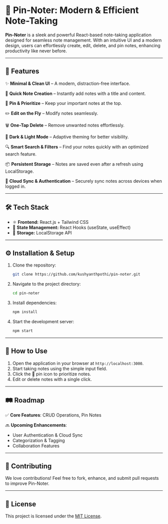 # 🌟 Pin-Noter: Modern & Efficient Note-Taking

**Pin-Noter** is a sleek and powerful React-based note-taking application designed for seamless note management. With an intuitive UI and a modern design, users can effortlessly create, edit, delete, and pin notes, enhancing productivity like never before.

---

## 🚀 Features

✨ **Minimal & Clean UI** – A modern, distraction-free interface.

📝 **Quick Note Creation** – Instantly add notes with a title and content.

📌 **Pin & Prioritize** – Keep your important notes at the top.

✏️ **Edit on the Fly** – Modify notes seamlessly.

🗑️ **One-Tap Delete** – Remove unwanted notes effortlessly.

🎨 **Dark & Light Mode** – Adaptive theming for better visibility.

🔍 **Smart Search & Filters** – Find your notes quickly with an optimized search feature.

📦 **Persistent Storage** – Notes are saved even after a refresh using LocalStorage.

🔐 **Cloud Sync & Authentication** – Securely sync notes across devices when logged in.

---

## 🛠 Tech Stack

- ⚛ **Frontend:** React.js + Tailwind CSS
- 🔄 **State Management:** React Hooks (useState, useEffect)
- 💾 **Storage:** LocalStorage API

---

## ⚙️ Installation & Setup

1. Clone the repository:
   ```sh
   git clone https://github.com/kushyanthpothi/pin-noter.git
   ```
2. Navigate to the project directory:
   ```sh
   cd pin-noter
   ```
3. Install dependencies:
   ```sh
   npm install
   ```
4. Start the development server:
   ```sh
   npm start
   ```

---

## 🎯 How to Use

1. Open the application in your browser at `http://localhost:3000`.
2. Start taking notes using the simple input field.
3. Click the 📌 pin icon to prioritize notes.
4. Edit or delete notes with a single click.

---

## 🛤 Roadmap

✅ **Core Features**: CRUD Operations, Pin Notes

🔜 **Upcoming Enhancements**:
   - User Authentication & Cloud Sync
   - Categorization & Tagging
   - Collaboration Features

---

## 🤝 Contributing

We love contributions! Feel free to fork, enhance, and submit pull requests to improve Pin-Noter.

---

## 📜 License

This project is licensed under the [MIT License](LICENSE).
